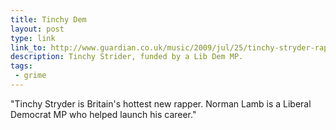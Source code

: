 ```yaml
---
title: Tinchy Dem
layout: post
type: link
link_to: http://www.guardian.co.uk/music/2009/jul/25/tinchy-stryder-rapper
description: Tinchy Strider, funded by a Lib Dem MP.
tags:
 - grime
---
```

"Tinchy Stryder is Britain's hottest new rapper. Norman Lamb is a Liberal Democrat MP who helped launch his career."